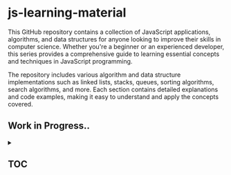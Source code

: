 # js-learning-material

This GitHub repository contains a collection of JavaScript applications, algorithms, and data structures for anyone looking to improve their skills in computer science. Whether you're a beginner or an experienced developer, this series provides a comprehensive guide to learning essential concepts and techniques in JavaScript programming.

The repository includes various algorithm and data structure implementations such as linked lists, stacks, queues, sorting algorithms, search algorithms, and more. Each section contains detailed explanations and code examples, making it easy to understand and apply the concepts covered.

## Work in Progress..

<details>

<summary>

## TOC &ensp;&ensp;

</summary>

<br>

<details>

<summary>

## JAVASCRIPT-LEARNING &ensp;&ensp;

</summary>

<br>

- [x] [`[001-js-introduction]`](https://github.com/puftare/js-learning-material/tree/master/javascript-learning/001-js-introduction)

- [x] [`[002-data-types]`](https://github.com/puftare/js-learning-material/tree/master/javascript-learning/002-data-types)

  - [`E`] [examples](https://github.com/puftare/js-learning-material/tree/master/javascript-learning/002-data-types/examples)
  - [`S`] [solutions](https://github.com/puftare/js-learning-material/tree/master/javascript-learning/002-data-types/exercise-solutions)
  - [`EXER`] [exercise](https://github.com/puftare/js-learning-material/tree/master/javascript-learning/002-data-types/exercises)

- [x] [`[003-mathematical-operators]`](https://github.com/puftare/js-learning-material/tree/master/javascript-learning/003-mathematical-operators)

  - [`E`] [examples](https://github.com/puftare/js-learning-material/tree/master/javascript-learning/003-mathematical-operators/examples)
  - [`S`] [solutions](https://github.com/puftare/js-learning-material/tree/master/javascript-learning/003-mathematical-operators/exercise-solutions)
  - [`EXER`] [exercise](https://github.com/puftare/js-learning-material/tree/master/javascript-learning/003-mathematical-operators/exercises)

- [x] [`[004-boolean-operators]`](https://github.com/puftare/js-learning-material/tree/master/javascript-learning/004-boolean-operators)

  - [`E`] [examples](https://github.com/puftare/js-learning-material/tree/master/javascript-learning/004-boolean-operators/examples)
  - [`S`] [solutions](https://github.com/puftare/js-learning-material/tree/master/javascript-learning/004-boolean-operators/exercise-solutions)
  - [`EXER`] [exercise](https://github.com/puftare/js-learning-material/tree/master/javascript-learning/004-boolean-operators/exercises)

- [x] [`[005-conditional-statements]`](https://github.com/puftare/js-learning-material/tree/master/javascript-learning/005-conditional-statements)

  - [`E`] [examples](https://github.com/puftare/js-learning-material/tree/master/javascript-learning/005-conditional-statements/examples)
  - [`S`] [solutions](https://github.com/puftare/js-learning-material/tree/master/javascript-learning/005-conditional-statements/exercise-solutions)
  - [`EXER`] [exercise](https://github.com/puftare/js-learning-material/tree/master/javascript-learning/005-conditional-statements/exercises)

- [x] [`[006-for-loops]`](https://github.com/puftare/js-learning-material/tree/master/javascript-learning/006-for-loops)

  - [`E`] [examples](https://github.com/puftare/js-learning-material/tree/master/javascript-learning/006-for-loops/examples)
  - [`S`] [solutions](https://github.com/puftare/js-learning-material/tree/master/javascript-learning/006-for-loops/exercise-solutions)
  - [`EXER`] [exercise](https://github.com/puftare/js-learning-material/tree/master/javascript-learning/006-for-loops/exercises)

- [x] [`[007-while-loops]`](https://github.com/puftare/js-learning-material/tree/master/javascript-learning/007-while-loops)

  - [`E`] [examples](https://github.com/puftare/js-learning-material/tree/master/javascript-learning/007-while-loops/examples)
  - [`S`] [solutions](https://github.com/puftare/js-learning-material/tree/master/javascript-learning/007-while-loops/exercise-solutions)
  - [`EXER`] [exercise](https://github.com/puftare/js-learning-material/tree/master/javascript-learning/007-while-loops/exercises)

- [x] [`[008-functions]`](https://github.com/puftare/js-learning-material/tree/master/javascript-learning/008-functions)

  - [`E`] [examples](https://github.com/puftare/js-learning-material/tree/master/javascript-learning/008-functions/examples)
  - [`S`] [solutions](https://github.com/puftare/js-learning-material/tree/master/javascript-learning/008-functions/exercise-solutions)
  - [`EXER`] [exercise](https://github.com/puftare/js-learning-material/tree/master/javascript-learning/008-functions/exercises)

- [x] [`[009-arrays]`](https://github.com/puftare/js-learning-material/tree/master/javascript-learning/009-arrays)

  - [`E`] [examples](https://github.com/puftare/js-learning-material/tree/master/javascript-learning/009-arrays/examples)
  - [`S`] [solutions](https://github.com/puftare/js-learning-material/tree/master/javascript-learning/009-arrays/exercise-solutions)
  - [`EXER`] [exercise](https://github.com/puftare/js-learning-material/tree/master/javascript-learning/009-arrays/exercises)

- [x] [`[010-array-map]`](https://github.com/puftare/js-learning-material/tree/master/javascript-learning/010-array-map)

  - [`E`] [examples](https://github.com/puftare/js-learning-material/tree/master/javascript-learning/010-array-map/examples)
  - [`S`] [solutions](https://github.com/puftare/js-learning-material/tree/master/javascript-learning/010-array-map/exercise-solutions)
  - [`EXER`] [exercise](https://github.com/puftare/js-learning-material/tree/master/javascript-learning/010-array-map/exercises)

- [x] [`[011-array-filter]`](https://github.com/puftare/js-learning-material/tree/master/javascript-learning/011-array-filter)

  - [`E`] [examples](https://github.com/puftare/js-learning-material/tree/master/javascript-learning/011-array-filter/examples)
  - [`S`] [solutions](https://github.com/puftare/js-learning-material/tree/master/javascript-learning/011-array-filter/exercise-solutions)
  - [`EXER`] [exercise](https://github.com/puftare/js-learning-material/tree/master/javascript-learning/011-array-filter/exercises)

- [x] [`[012-array-reduce]`](https://github.com/puftare/js-learning-material/tree/master/javascript-learning/012-array-reduce)

  - [`E`] [examples](https://github.com/puftare/js-learning-material/tree/master/javascript-learning/012-array-reduce/examples)
  - [`S`] [solutions](https://github.com/puftare/js-learning-material/tree/master/javascript-learning/012-array-reduce/exercise-solutions)
  - [`EXER`] [exercise](https://github.com/puftare/js-learning-material/tree/master/javascript-learning/012-array-reduce/exercises)

- [x] [`[013-objects]`](https://github.com/puftare/js-learning-material/tree/master/javascript-learning/013-objects)

  - [`E`] [examples](https://github.com/puftare/js-learning-material/tree/master/javascript-learning/013-objects/examples)
  - [`S`] [solutions](https://github.com/puftare/js-learning-material/tree/master/javascript-learning/013-objects/exercise-solutions)
  - [`EXER`] [exercise](https://github.com/puftare/js-learning-material/tree/master/javascript-learning/013-objects/exercises)

- [x] [`[014-maps]`](https://github.com/puftare/js-learning-material/tree/master/javascript-learning/014-maps)

  - [`E`] [examples](https://github.com/puftare/js-learning-material/tree/master/javascript-learning/014-maps/examples)
  - [`S`] [solutions](https://github.com/puftare/js-learning-material/tree/master/javascript-learning/014-maps/exercise-solutions)
  - [`EXER`] [exercise](https://github.com/puftare/js-learning-material/tree/master/javascript-learning/014-maps/exercises)

- [x] [`[015-sets]`](https://github.com/puftare/js-learning-material/tree/master/javascript-learning/015-sets)

  - [`E`] [examples](https://github.com/puftare/js-learning-material/tree/master/javascript-learning/015-sets/examples)
  - [`S`] [solutions](https://github.com/puftare/js-learning-material/tree/master/javascript-learning/015-sets/exercise-solutions)
  - [`EXER`] [exercise](https://github.com/puftare/js-learning-material/tree/master/javascript-learning/015-sets/exercises)

- [x] [`[016-for-of-loops]`](https://github.com/puftare/js-learning-material/tree/master/javascript-learning/016-for-of-loops)

  - [`E`] [examples](https://github.com/puftare/js-learning-material/tree/master/javascript-learning/016-for-of-loops/examples)
  - [`S`] [solutions](https://github.com/puftare/js-learning-material/tree/master/javascript-learning/016-for-of-loops/exercise-solutions)
  - [`EXER`] [exercise](https://github.com/puftare/js-learning-material/tree/master/javascript-learning/016-for-of-loops/exercises)

- [x] [`[017-project-blackjack-game]`](https://github.com/puftare/js-learning-material/tree/master/javascript-learning/017-project-blackjack-game)

- [x] [`[018-promises]`](https://github.com/puftare/js-learning-material/tree/master/javascript-learning/018-promises)

  - [`E`] [examples](https://github.com/puftare/js-learning-material/tree/master/javascript-learning/018-promises/examples)
  - [`S`] [solutions](https://github.com/puftare/js-learning-material/tree/master/javascript-learning/018-promises/exercise-solutions)
  - [`EXER`] [exercise](https://github.com/puftare/js-learning-material/tree/master/javascript-learning/018-promises/exercises)

- [x] [`[019-error-handling]`](https://github.com/puftare/js-learning-material/tree/master/javascript-learning/019-error-handling)

  - [`E`] [examples](https://github.com/puftare/js-learning-material/tree/master/javascript-learning/019-error-handling/examples)
  - [`S`] [solutions](https://github.com/puftare/js-learning-material/tree/master/javascript-learning/019-error-handling/exercise-solutions)
  - [`EXER`] [exercise](https://github.com/puftare/js-learning-material/tree/master/javascript-learning/019-error-handling/exercises)

- [x] [`[020-async-await]`](https://github.com/puftare/js-learning-material/tree/master/javascript-learning/020-async-await)

  - [`E`] [examples](https://github.com/puftare/js-learning-material/tree/master/javascript-learning/020-async-await/examples)
  - [`S`] [solutions](https://github.com/puftare/js-learning-material/tree/master/javascript-learning/020-async-await/exercise-solutions)
  - [`EXER`] [exercise](https://github.com/puftare/js-learning-material/tree/master/javascript-learning/020-async-await/exercises)

- [x] [`[021-array-object-spread-syntax]`](https://github.com/puftare/js-learning-material/tree/master/javascript-learning/021-array-object-spread-syntax)

  - [`E`] [examples](https://github.com/puftare/js-learning-material/tree/master/javascript-learning/021-array-object-spread-syntax/examples)
  - [`S`] [solutions](https://github.com/puftare/js-learning-material/tree/master/javascript-learning/021-array-object-spread-syntax/exercise-solutions)
  - [`EXER`] [exercise](https://github.com/puftare/js-learning-material/tree/master/javascript-learning/021-array-object-spread-syntax/exercises)

- [x] [`[022-destructuring-syntax]`](https://github.com/puftare/js-learning-material/tree/master/javascript-learning/022-destructuring-syntax)

  - [`E`] [examples](https://github.com/puftare/js-learning-material/tree/master/javascript-learning/022-destructuring-syntax/examples)
  - [`S`] [solutions](https://github.com/puftare/js-learning-material/tree/master/javascript-learning/022-destructuring-syntax/exercise-solutions)
  - [`EXER`] [exercise](https://github.com/puftare/js-learning-material/tree/master/javascript-learning/022-destructuring-syntax/exercises)

- [x] [`[023-ternary-operator]`](https://github.com/puftare/js-learning-material/tree/master/javascript-learning/023-ternary-operator)

  - [`E`] [examples](https://github.com/puftare/js-learning-material/tree/master/javascript-learning/023-ternary-operator/examples)
  - [`S`] [solutions](https://github.com/puftare/js-learning-material/tree/master/javascript-learning/023-ternary-operator/exercise-solutions)
  - [`EXER`] [exercise](https://github.com/puftare/js-learning-material/tree/master/javascript-learning/023-ternary-operator/exercises)

- [x] [`[024-switch-statement]`](https://github.com/puftare/js-learning-material/tree/master/javascript-learning/024-switch-statement)

  - [`E`] [examples](https://github.com/puftare/js-learning-material/tree/master/javascript-learning/024-switch-statement/examples)
  - [`S`] [solutions](https://github.com/puftare/js-learning-material/tree/master/javascript-learning/024-switch-statement/exercise-solutions)
  - [`EXER`] [exercise](https://github.com/puftare/js-learning-material/tree/master/javascript-learning/024-switch-statement/exercises)

- [x] [`[025-generators]`](https://github.com/puftare/js-learning-material/tree/master/javascript-learning/025-generators)

  - [`E`] [examples](https://github.com/puftare/js-learning-material/tree/master/javascript-learning/025-generators/examples)
  - [`S`] [solutions](https://github.com/puftare/js-learning-material/tree/master/javascript-learning/025-generators/exercise-solutions)
  - [`EXER`] [exercise](https://github.com/puftare/js-learning-material/tree/master/javascript-learning/025-generators/exercises)

- [x] [`[026-async-generators]`](https://github.com/puftare/js-learning-material/tree/master/javascript-learning/026-async-generators)

  - [`E`] [examples](https://github.com/puftare/js-learning-material/tree/master/javascript-learning/026-async-generator/examples)
  - [`S`] [solutions](https://github.com/puftare/js-learning-material/tree/master/javascript-learning/026-async-generator/exercise-solutions)
  - [`EXER`] [exercise](https://github.com/puftare/js-learning-material/tree/master/javascript-learning/026-async-generator/exercises)

- [x] [`[027-symbols]`](https://github.com/puftare/js-learning-material/tree/master/javascript-learning/027-symbols)

  - [`E`] [examples](https://github.com/puftare/js-learning-material/tree/master/javascript-learning/027-symbols/examples)
  - [`S`] [solutions](https://github.com/puftare/js-learning-material/tree/master/javascript-learning/027-symbols/exercise-solutions)
  - [`EXER`] [exercise](https://github.com/puftare/js-learning-material/tree/master/javascript-learning/027-symbols/exercises)

- [x] [`[028-regular-expressions]`](https://github.com/puftare/js-learning-material/tree/master/javascript-learning/028-regular-expressions)

  - [`E`] [examples](https://github.com/puftare/js-learning-material/tree/master/javascript-learning/028-regular-expressions/examples)
  - [`S`] [solutions](https://github.com/puftare/js-learning-material/tree/master/javascript-learning/028-regular-expressions/exercise-solutions)
  - [`EXER`] [exercise](https://github.com/puftare/js-learning-material/tree/master/javascript-learning/028-regular-expressions/exercises)

- [x] [`[029-modules]`](https://github.com/puftare/js-learning-material/tree/master/javascript-learning/029-modules)

  - [`E`] [examples](https://github.com/puftare/js-learning-material/tree/master/javascript-learning/029-modules/examples)
  - [`S`] [solutions](https://github.com/puftare/js-learning-material/tree/master/javascript-learning/029-modules/exercise-solutions)
  - [`EXER`] [exercise](https://github.com/puftare/js-learning-material/tree/master/javascript-learning/029-modules/exercises)

- [x] [`[030-npm]`](https://github.com/puftare/js-learning-material/tree/master/javascript-learning/030-npm)

  - [`E`] [examples](https://github.com/puftare/js-learning-material/tree/master/javascript-learning/030-npm/examples)
  - [`S`] [solutions](https://github.com/puftare/js-learning-material/tree/master/javascript-learning/030-npm/exercise-solutions)
  - [`EXER`] [exercise](https://github.com/puftare/js-learning-material/tree/master/javascript-learning/030-npm/exercises)

- [x] [`[031-fetch-api]`](https://github.com/puftare/js-learning-material/tree/master/javascript-learning/031-fetch-api)

  - [`E`] [examples](https://github.com/puftare/js-learning-material/tree/master/javascript-learning/031-fetch-api/examples)
  - [`S`] [solutions](https://github.com/puftare/js-learning-material/tree/master/javascript-learning/031-fetch-api/exercise-solutions)
  - [`EXER`] [exercise](https://github.com/puftare/js-learning-material/tree/master/javascript-learning/031-fetch-api/exercises)

- [x] [`[032-project-pokemon-downloader-CLI]`](https://github.com/puftare/js-learning-material/tree/master/javascript-learning/032-project-pokemon-downloader-CLI)

- [x] [`[033-recursion]`](https://github.com/puftare/js-learning-material/tree/master/javascript-learning/033-recursion)

  - [`E`] [examples](https://github.com/puftare/js-learning-material/tree/master/javascript-learning/033-recursion/examples)
  - [`S`] [solutions](https://github.com/puftare/js-learning-material/tree/master/javascript-learning/033-recursion/exercise-solutions)
  - [`EXER`] [exercise](https://github.com/puftare/js-learning-material/tree/master/javascript-learning/033-recursion/exercises)

- [x] [`[034-closure]`](https://github.com/puftare/js-learning-material/tree/master/javascript-learning/034-closure)

  - [`E`] [examples](https://github.com/puftare/js-learning-material/tree/master/javascript-learning/034-closure/examples)
  - [`S`] [solutions](https://github.com/puftare/js-learning-material/tree/master/javascript-learning/034-closure/exercise-solutions)
  - [`EXER`] [exercise](https://github.com/puftare/js-learning-material/tree/master/javascript-learning/034-closure/exercises)

- [x] [`[035-prototypes]`](https://github.com/puftare/js-learning-material/tree/master/javascript-learning/035-prototypes)

  - [`E`] [examples](https://github.com/puftare/js-learning-material/tree/master/javascript-learning/035-prototypes/examples)
  - [`S`] [solutions](https://github.com/puftare/js-learning-material/tree/master/javascript-learning/035-prototypes/exercise-solutions)
  - [`EXER`] [exercise](https://github.com/puftare/js-learning-material/tree/master/javascript-learning/035-prototypes/exercises)

- [x] [`[036-this-keyword]`](https://github.com/puftare/js-learning-material/tree/master/javascript-learning/036-this-keyword)

  - [`E`] [examples](https://github.com/puftare/js-learning-material/tree/master/javascript-learning/036-this-keyword/examples)
  - [`S`] [solutions](https://github.com/puftare/js-learning-material/tree/master/javascript-learning/036-this-keyword/exercise-solutions)
  - [`EXER`] [exercise](https://github.com/puftare/js-learning-material/tree/master/javascript-learning/036-this-keyword/exercises)

- [x] [`[037-classes-oop-intro]`](https://github.com/puftare/js-learning-material/tree/master/javascript-learning/037-classes-oop-intro)

  - [`E`] [examples](https://github.com/puftare/js-learning-material/tree/master/javascript-learning/037-classes-oop-intro/examples)
  - [`S`] [solutions](https://github.com/puftare/js-learning-material/tree/master/javascript-learning/037-classes-oop-intro/exercise-solutions)
  - [`EXER`] [exercise](https://github.com/puftare/js-learning-material/tree/master/javascript-learning/037-classes-oop-intro/exercises)

- [x] [`[038-classes-oop-inheritance-polymorphism]`](https://github.com/puftare/js-learning-material/tree/master/javascript-learning038-classes-oop-inheritance-polymorphism)

  - [`E`] [examples](https://github.com/puftare/js-learning-material/tree/master/javascript-learning/038-classes-oop-inheritance-polymorphism/examples)
  - [`S`] [solutions](https://github.com/puftare/js-learning-material/tree/master/javascript-learning/038-classes-oop-inheritance-polymorphism/exercise-solutions)
  - [`EXER`] [exercise](https://github.com/puftare/js-learning-material/tree/master/javascript-learning/038-classes-oop-inheritance-polymorphism/exercises)

- [x] [`[039-encapsulation-static]`](https://github.com/puftare/js-learning-material/tree/master/javascript-learning/039-encapsulation-static)

  - [`E`] [examples](https://github.com/puftare/js-learning-material/tree/master/javascript-learning/039-encapsulation-static/examples)
  - [`S`] [solutions](https://github.com/puftare/js-learning-material/tree/master/javascript-learning/039-encapsulation-static/exercise-solutions)
  - [`EXER`] [exercise](https://github.com/puftare/js-learning-material/tree/master/javascript-learning/039-encapsulation-static/exercises)

</details>

<details>

<summary>

## ALGORITHMS & DATA-STRUCTURES &ensp;&ensp;

</summary>

<br>

<details>

<summary>

## DATA-STRUCTURES &ensp;&ensp;

</summary>

<br>

- [x] [linked-list](https://github.com/puftare/js-learning-material/tree/master/algorithms-and-data-structures/src/data-structures/linked-list)
- [x] [stack](https://github.com/puftare/js-learning-material/tree/master/algorithms-and-data-structures/src/data-structures/stack)
- [x] [queue](https://github.com/puftare/js-learning-material/tree/master/algorithms-and-data-structures/src/data-structures/queue)
- [x] [heap](https://github.com/puftare/js-learning-material/tree/master/algorithms-and-data-structures/src/data-structures/heap)
- [x] [graph](https://github.com/puftare/js-learning-material/tree/master/algorithms-and-data-structures/src/data-structures/graph)
- [x] [doubly-linked-list](https://github.com/puftare/js-learning-material/tree/master/algorithms-and-data-structures/src/data-structures/doubly-linked-list)
- [x] [hash-table](https://github.com/puftare/js-learning-material/tree/master/algorithms-and-data-structures/src/data-structures/hash-table)
- [x] [disjoint-set](https://github.com/puftare/js-learning-material/tree/master/algorithms-and-data-structures/src/data-structures/disjoint-set)

</details>

<details>

<summary>

## ALGORITHMS &ensp;&ensp;

</summary>

<br>

- [x] [`[CRYPTOGRAPHY]`](https://github.com/puftare/js-learning-material/tree/master/algorithms-and-data-structures/src/algorithms/cryptography)

  - [x] [caesar-cipher](https://github.com/puftare/js-learning-material/tree/master/algorithms-and-data-structures/src/algorithms/cryptography/caesar-cipher)
  - [x] [hill-cipher](https://github.com/puftare/js-learning-material/tree/master/algorithms-and-data-structures/src/algorithms/cryptography/hill-cipher)
  - [x] [polynomial-hash](https://github.com/puftare/js-learning-material/tree/master/algorithms-and-data-structures/src/algorithms/cryptography/polynomial-hash)
  - [x] [rail-fence-cipher](https://github.com/puftare/js-learning-material/tree/master/algorithms-and-data-structures/src/algorithms/cryptography/rail-fence-cipher)

- [x] [`[MATH]`](https://github.com/puftare/js-learning-material/tree/master/algorithms-and-data-structures/src/algorithms/math)

  - [x] [matrix](https://github.com/puftare/js-learning-material/tree/master/algorithms-and-data-structures/src/algorithms/math/matrix)
  - [x] [binary-floating-point](https://github.com/puftare/js-learning-material/tree/master/algorithms-and-data-structures/src/algorithms/math/binary-floating-point)
  - [x] [bits](https://github.com/puftare/js-learning-material/tree/master/algorithms-and-data-structures/src/algorithms/math/bits)
  - [x] [complex-number](https://github.com/puftare/js-learning-material/tree/master/algorithms-and-data-structures/src/algorithms/math/complex-number)
  - [x] [radian](https://github.com/puftare/js-learning-material/tree/master/algorithms-and-data-structures/src/algorithms/math/radian)
  - [x] [euclidean-algorithm](https://github.com/puftare/js-learning-material/tree/master/algorithms-and-data-structures/src/algorithms/math/euclidean-algorithm)
  - [x] [euclidean-distance](https://github.com/puftare/js-learning-material/tree/master/algorithms-and-data-structures/src/algorithms/math/euclidean-distance)
  - [x] [factorial](https://github.com/puftare/js-learning-material/tree/master/algorithms-and-data-structures/src/algorithms/math/factorial)
  - [x] [fast-powering](https://github.com/puftare/js-learning-material/tree/master/algorithms-and-data-structures/src/algorithms/math/fast-powering)
  - [x] [fibonacci](https://github.com/puftare/js-learning-material/tree/master/algorithms-and-data-structures/src/algorithms/math/fibonacci)
  - [x] [fourier-transform](https://github.com/puftare/js-learning-material/tree/master/algorithms-and-data-structures/src/algorithms/math/fourier-transform)
  - [x] [horner-method](https://github.com/puftare/js-learning-material/tree/master/algorithms-and-data-structures/src/algorithms/math/horner-method)
  - [x] [integer-partition](https://github.com/puftare/js-learning-material/tree/master/algorithms-and-data-structures/src/algorithms/math/integer-partition)
  - [x] [is-power-of-two](https://github.com/puftare/js-learning-material/tree/master/algorithms-and-data-structures/src/algorithms/math/is-power-of-two)
  - [x] [square-root](https://github.com/puftare/js-learning-material/tree/master/algorithms-and-data-structures/src/algorithms/math/square-root)
  - [x] [least-common-multiple](https://github.com/puftare/js-learning-material/tree/master/algorithms-and-data-structures/src/algorithms/math/least-common-multiple)
  - [x] [liu-hui](https://github.com/puftare/js-learning-material/tree/master/algorithms-and-data-structures/src/algorithms/math/liu-hui)
  - [x] [pascal-triangle](https://github.com/puftare/js-learning-material/tree/master/algorithms-and-data-structures/src/algorithms/math/pascal-triangle)
  - [x] [primality-test](https://github.com/puftare/js-learning-material/tree/master/algorithms-and-data-structures/src/algorithms/math/primality-test)
  - [x] [prime-factors](https://github.com/puftare/js-learning-material/tree/master/algorithms-and-data-structures/src/algorithms/math/prime-factors)
  - [x] [sieve-of-eratosthenes](https://github.com/puftare/js-learning-material/tree/master/algorithms-and-data-structures/src/algorithms/math/sieve-of-eratosthenes)

- [x] [`[SORTING]`](https://github.com/puftare/js-learning-material/tree/master/algorithms-and-data-structures/src/algorithms/sorting)

  - [x] [bubble-sort](https://github.com/puftare/js-learning-material/tree/master/algorithms-and-data-structures/src/algorithms/sorting/bubble-sort)
  - [x] [insertion-sort](https://github.com/puftare/js-learning-material/tree/master/algorithms-and-data-structures/src/algorithms/sorting/insertion-sort)
  - [x] [merge-sort](https://github.com/puftare/js-learning-material/tree/master/algorithms-and-data-structures/src/algorithms/sorting/merge-sort)
  - [x] [quick-sort](https://github.com/puftare/js-learning-material/tree/master/algorithms-and-data-structures/src/algorithms/sorting/quick-sort)
  - [x] [radix-sort](https://github.com/puftare/js-learning-material/tree/master/algorithms-and-data-structures/src/algorithms/sorting/radix-sort)
  - [x] [shell-sort](https://github.com/puftare/js-learning-material/tree/master/algorithms-and-data-structures/src/algorithms/sorting/shell-sort)

- [x] [`[STRING]`](https://github.com/puftare/js-learning-material/tree/master/algorithms-and-data-structures/src/algorithms/string)
  - [x] [hamming-distance](https://github.com/puftare/js-learning-material/tree/master/algorithms-and-data-structures/src/algorithms/string/hamming-distance)
  - [x] [knuth-morris-pratt](https://github.com/puftare/js-learning-material/tree/master/algorithms-and-data-structures/src/algorithms/string/knuth-morris-pratt)
  - [x] [rabin-karp](https://github.com/puftare/js-learning-material/tree/master/algorithms-and-data-structures/src/algorithms/string/rabin-karp)
  - [x] [palindrome](https://github.com/puftare/js-learning-material/tree/master/algorithms-and-data-structures/src/algorithms/string/palindrome)
  - [x] [levenshtein-distance](https://github.com/puftare/js-learning-material/tree/master/algorithms-and-data-structures/src/algorithms/string/levenshtein-distance)
  - [x] [z-algorithm](https://github.com/puftare/js-learning-material/tree/master/algorithms-and-data-structures/src/algorithms/string/z-algorithm)
  - [x] [longest-commmon-substring](https://github.com/puftare/js-learning-material/tree/master/algorithms-and-data-structures/src/algorithms/string/longest-commmon-substring)
  - [x] [regular-expression-matching](https://github.com/puftare/js-learning-material/tree/master/algorithms-and-data-structures/src/algorithms/string/regular-expression-matching)

</details>

</details>

<details>

<summary>

## FUN-WITH-JS &ensp;&ensp;

</summary>

<br>

- [x] [`[jQuerry]`](https://github.com/puftare/js-learning-material/tree/master/fun-with-js/jQuerry)

  - [x] [js-minesweeper](https://github.com/puftare/js-learning-material/tree/master/fun-with-js/jQuerry/js-minesweeper)
  - [x] [js-pong](https://github.com/puftare/js-learning-material/tree/master/fun-with-js/jQuerry/js-pong)
  - [x] [browser-in-browser](https://github.com/puftare/js-learning-material/tree/master/fun-with-js/jQuerry/browserBrowser)

- [x] [`[js]`](https://github.com/puftare/js-learning-material/tree/master/fun-with-js/js)

  - [x] [js-questions](https://github.com/puftare/js-learning-material/tree/master/fun-with-js/js/questions.js)
  - [x] [keyboardWarrior](https://github.com/puftare/js-learning-material/tree/master/fun-with-js/js/keyboardWarrior)

</details>

</details>
